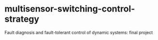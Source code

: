 # multisensor-switching-control-strategy
Fault diagnosis and fault-tolerant control of dynamic systems: final project
